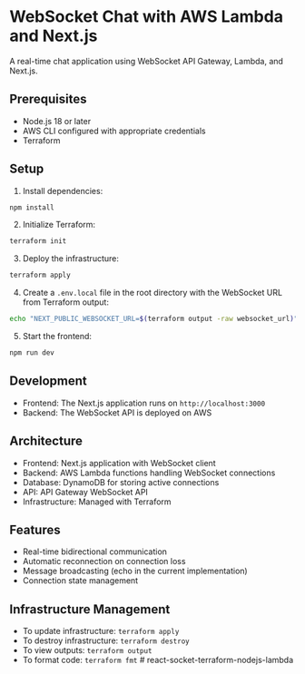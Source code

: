 # WebSocket Chat with AWS Lambda and Next.js

A real-time chat application using WebSocket API Gateway, Lambda, and Next.js.

## Prerequisites

- Node.js 18 or later
- AWS CLI configured with appropriate credentials
- Terraform

## Setup

1. Install dependencies:
```bash
npm install
```

2. Initialize Terraform:
```bash
terraform init
```

3. Deploy the infrastructure:
```bash
terraform apply
```

4. Create a `.env.local` file in the root directory with the WebSocket URL from Terraform output:
```bash
echo "NEXT_PUBLIC_WEBSOCKET_URL=$(terraform output -raw websocket_url)" > .env.local
```

5. Start the frontend:
```bash
npm run dev
```

## Development

- Frontend: The Next.js application runs on `http://localhost:3000`
- Backend: The WebSocket API is deployed on AWS

## Architecture

- Frontend: Next.js application with WebSocket client
- Backend: AWS Lambda functions handling WebSocket connections
- Database: DynamoDB for storing active connections
- API: API Gateway WebSocket API
- Infrastructure: Managed with Terraform

## Features

- Real-time bidirectional communication
- Automatic reconnection on connection loss
- Message broadcasting (echo in the current implementation)
- Connection state management

## Infrastructure Management

- To update infrastructure: `terraform apply`
- To destroy infrastructure: `terraform destroy`
- To view outputs: `terraform output`
- To format code: `terraform fmt` # react-socket-terraform-nodejs-lambda
